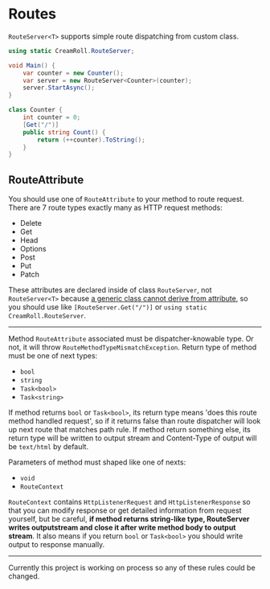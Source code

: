# Routes

`RouteServer<T>` supports simple route dispatching from custom class.

```csharp
using static CreamRoll.RouteServer;

void Main() {
	var counter = new Counter();
	var server = new RouteServer<Counter>(counter);
	server.StartAsync();
}

class Counter {
	int counter = 0;
	[Get("/")]
    public string Count() {
		return (++counter).ToString();
	}
}
```

## RouteAttribute

You should use one of `RouteAttribute` to your method to route request.
There are 7 route types exactly many as HTTP request methods:

- Delete
- Get
- Head
- Options
- Post
- Put
- Patch

These attributes are declared inside of class `RouteServer`, not `RouteServer<T>` because [a generic class cannot derive from attribute](https://stackoverflow.com/questions/294216/why-does-c-sharp-forbid-generic-attribute-types), so you should use like `[RouteServer.Get("/")]` or `using static CreamRoll.RouteServer`.

---

Method `RouteAttribute` associated must be dispatcher-knowable type. Or not, it will throw `RouteMethodTypeMismatchException`.
Return type of method must be one of next types:

- `bool`
- `string`
- `Task<bool>`
- `Task<string>`

If method returns `bool` or `Task<bool>`, its return type means 'does this route method handled request', so if it returns false than route dispatcher will look up next route that matches path rule.
If method return something else, its return type will be written to output stream and Content-Type of output will be `text/html` by default.

Parameters of method must shaped like one of nexts:

- `void`
- `RouteContext`

`RouteContext` contains `HttpListenerRequest` and `HttpListenerResponse` so that you can modify response or get detailed information from request yourself, but be careful, **if method returns string-like type, RouteServer<T> writes outputstream and close it after write method body to output stream**.
It also means if you return `bool` or `Task<bool>` you should write output to response manually.

---

Currently this project is working on process so any of these rules could be changed.

